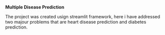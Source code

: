 **Multiple Disease Prediction**

The project was created usign streamlit framework, here i have addressed two majour problems that are heart disease prediction and diabetes prediction.

